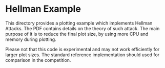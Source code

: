 # Hellman Example

This directory provides a plotting example which implements Hellman Attacks.
The PDF contains details on the theory of such attack.
The main purpose of it is to reduce the final plot size, by using more CPU and memory during plotting.

Please not that this code is experimental and may not work efficiently for larger plot sizes.
The standard reference implementation should used for comparison in the competition.